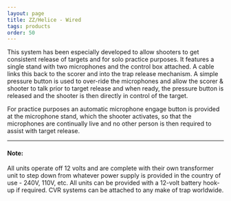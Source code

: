 ```yaml
---
layout: page
title: ZZ/Helice - Wired
tags: products
order: 50
---
```

This system has been especially developed to allow shooters to get consistent release of targets and for solo practice purposes. It features a single stand with two microphones and the control box attached. A cable links this back to the scorer and into the trap release mechanism. A simple pressure button is used to over-ride the microphones and allow the scorer & shooter to talk prior to target release and when ready, the pressure button is released and the shooter is then directly in control of the target.

For practice purposes an automatic microphone engage button is provided at the microphone stand, which the shooter activates, so that the microphones are continually live and no other person is then required to assist with target release.

---

#### Note:
All units operate off 12 volts and are complete with their own transformer unit to step down from whatever power supply is provided in the country of use - 240V, 110V, etc. All units can be provided with a 12-volt battery hook-up if required. CVR systems can be attached to any make of trap worldwide.